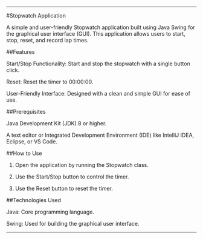 
---

#Stopwatch Application

A simple and user-friendly Stopwatch application built using Java Swing for the graphical user interface (GUI). This application allows users to start, stop, reset, and record lap times.

##Features

Start/Stop Functionality: Start and stop the stopwatch with a single button click.

Reset: Reset the timer to 00:00:00.

User-Friendly Interface: Designed with a clean and simple GUI for ease of use.

##Prerequisites

Java Development Kit (JDK) 8 or higher.

A text editor or Integrated Development Environment (IDE) like IntelliJ IDEA, Eclipse, or VS Code.


##How to Use

1. Open the application by running the Stopwatch class.

2. Use the Start/Stop button to control the timer.

3. Use the Reset button to reset the timer.



##Technologies Used

Java: Core programming language.

Swing: Used for building the graphical user interface.

---